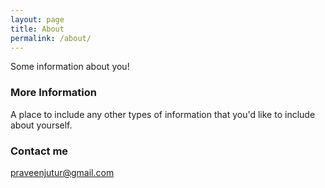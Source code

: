 ```yaml
---
layout: page
title: About
permalink: /about/
---
```


Some information about you!

### More Information

A place to include any other types of information that you'd like to include about yourself.

### Contact me

[praveenjutur@gmail.com](mailto:praveenjutur@gmail.com)
